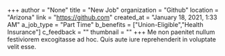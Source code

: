+++
author = "None"
title = "New Job"
organization = "Github"
location = "Arizona"
link = "https://github.com"
created_at = "January 18, 2021, 1:33 AM"
a_job_type = "Part Time"
b_benefits = ["Union-Eligible","Health Insurance"]
c_feedback = ""
thumbnail = ""
+++
Me non paenitet nullum festiviorem excogitasse ad hoc. Quis aute iure reprehenderit in voluptate velit esse.